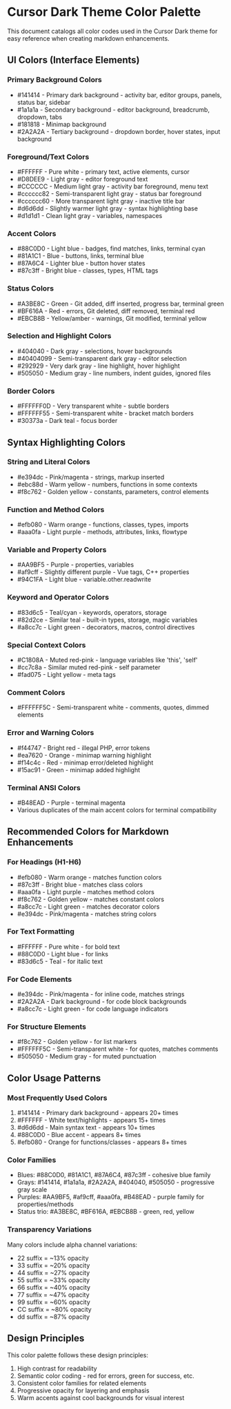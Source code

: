# Cursor Dark Theme Color Palette

This document catalogs all color codes used in the Cursor Dark theme for easy reference when creating markdown enhancements.

## UI Colors (Interface Elements)

### Primary Background Colors
- #141414 - Primary dark background - activity bar, editor groups, panels, status bar, sidebar
- #1a1a1a - Secondary background - editor background, breadcrumb, dropdown, tabs
- #181818 - Minimap background
- #2A2A2A - Tertiary background - dropdown border, hover states, input background

### Foreground/Text Colors
- #FFFFFF - Pure white - primary text, active elements, cursor
- #D8DEE9 - Light gray - editor foreground text
- #CCCCCC - Medium light gray - activity bar foreground, menu text
- #cccccc82 - Semi-transparent light gray - status bar foreground
- #cccccc60 - More transparent light gray - inactive title bar
- #d6d6dd - Slightly warmer light gray - syntax highlighting base
- #d1d1d1 - Clean light gray - variables, namespaces

### Accent Colors
- #88C0D0 - Light blue - badges, find matches, links, terminal cyan
- #81A1C1 - Blue - buttons, links, terminal blue
- #87A6C4 - Lighter blue - button hover states
- #87c3ff - Bright blue - classes, types, HTML tags

### Status Colors
- #A3BE8C - Green - Git added, diff inserted, progress bar, terminal green
- #BF616A - Red - errors, Git deleted, diff removed, terminal red
- #EBCB8B - Yellow/amber - warnings, Git modified, terminal yellow

### Selection and Highlight Colors
- #404040 - Dark gray - selections, hover backgrounds
- #40404099 - Semi-transparent dark gray - editor selection
- #292929 - Very dark gray - line highlight, hover highlight
- #505050 - Medium gray - line numbers, indent guides, ignored files

### Border Colors
- #FFFFFF0D - Very transparent white - subtle borders
- #FFFFFF55 - Semi-transparent white - bracket match borders
- #30373a - Dark teal - focus border

## Syntax Highlighting Colors

### String and Literal Colors
- #e394dc - Pink/magenta - strings, markup inserted
- #ebc88d - Warm yellow - numbers, functions in some contexts
- #f8c762 - Golden yellow - constants, parameters, control elements

### Function and Method Colors
- #efb080 - Warm orange - functions, classes, types, imports
- #aaa0fa - Light purple - methods, attributes, links, flowtype

### Variable and Property Colors
- #AA9BF5 - Purple - properties, variables
- #af9cff - Slightly different purple - Vue tags, C++ properties
- #94C1FA - Light blue - variable.other.readwrite

### Keyword and Operator Colors
- #83d6c5 - Teal/cyan - keywords, operators, storage
- #82d2ce - Similar teal - built-in types, storage, magic variables
- #a8cc7c - Light green - decorators, macros, control directives

### Special Context Colors
- #C1808A - Muted red-pink - language variables like 'this', 'self'
- #cc7c8a - Similar muted red-pink - self parameter
- #fad075 - Light yellow - meta tags

### Comment Colors
- #FFFFFF5C - Semi-transparent white - comments, quotes, dimmed elements

### Error and Warning Colors
- #f44747 - Bright red - illegal PHP, error tokens
- #ea7620 - Orange - minimap warning highlight
- #f14c4c - Red - minimap error/deleted highlight
- #15ac91 - Green - minimap added highlight

### Terminal ANSI Colors
- #B48EAD - Purple - terminal magenta
- Various duplicates of the main accent colors for terminal compatibility

## Recommended Colors for Markdown Enhancements

### For Headings (H1-H6)
- #efb080 - Warm orange - matches function colors
- #87c3ff - Bright blue - matches class colors
- #aaa0fa - Light purple - matches method colors
- #f8c762 - Golden yellow - matches constant colors
- #a8cc7c - Light green - matches decorator colors
- #e394dc - Pink/magenta - matches string colors

### For Text Formatting
- #FFFFFF - Pure white - for bold text
- #88C0D0 - Light blue - for links
- #83d6c5 - Teal - for italic text

### For Code Elements
- #e394dc - Pink/magenta - for inline code, matches strings
- #2A2A2A - Dark background - for code block backgrounds
- #a8cc7c - Light green - for code language indicators

### For Structure Elements
- #f8c762 - Golden yellow - for list markers
- #FFFFFF5C - Semi-transparent white - for quotes, matches comments
- #505050 - Medium gray - for muted punctuation

## Color Usage Patterns

### Most Frequently Used Colors
1. #141414 - Primary dark background - appears 20+ times
2. #FFFFFF - White text/highlights - appears 15+ times
3. #d6d6dd - Main syntax text - appears 10+ times
4. #88C0D0 - Blue accent - appears 8+ times
5. #efb080 - Orange for functions/classes - appears 8+ times

### Color Families
- Blues: #88C0D0, #81A1C1, #87A6C4, #87c3ff - cohesive blue family
- Grays: #141414, #1a1a1a, #2A2A2A, #404040, #505050 - progressive gray scale
- Purples: #AA9BF5, #af9cff, #aaa0fa, #B48EAD - purple family for properties/methods
- Status trio: #A3BE8C, #BF616A, #EBCB8B - green, red, yellow

### Transparency Variations
Many colors include alpha channel variations:
- 22 suffix = ~13% opacity
- 33 suffix = ~20% opacity  
- 44 suffix = ~27% opacity
- 55 suffix = ~33% opacity
- 66 suffix = ~40% opacity
- 77 suffix = ~47% opacity
- 99 suffix = ~60% opacity
- CC suffix = ~80% opacity
- dd suffix = ~87% opacity

## Design Principles

This color palette follows these design principles:
1. High contrast for readability
2. Semantic color coding - red for errors, green for success, etc.
3. Consistent color families for related elements
4. Progressive opacity for layering and emphasis
5. Warm accents against cool backgrounds for visual interest